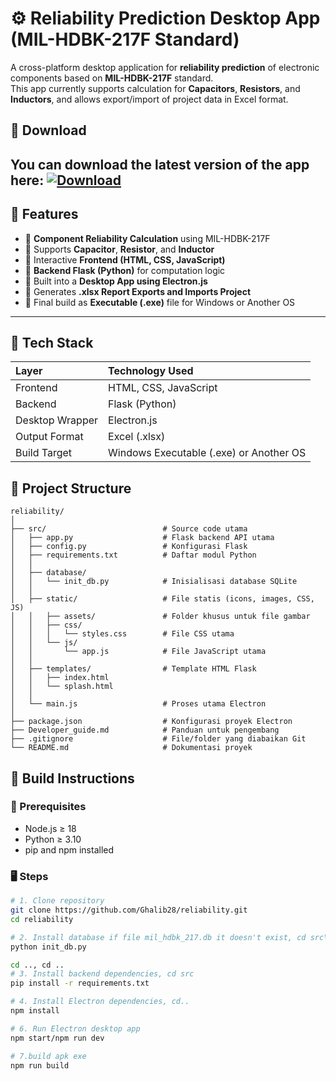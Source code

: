# ⚙️ Reliability Prediction Desktop App (MIL-HDBK-217F Standard)

A cross-platform desktop application for **reliability prediction** of electronic components based on **MIL-HDBK-217F** standard.  
This app currently supports calculation for **Capacitors**, **Resistors**, and **Inductors**, and allows export/import of project data in Excel format.


## 🧩 Download
You can download the latest version of the app here:
[![Download](https://img.shields.io/badge/Download-blue?style=for-the-badge&logo=windows)](https://github.com/Ghalib28/reliability/releases/download/v1.1.0/Reliability.Lambda.Predict.Setup.1.1.0.exe)
---

## 🚀 Features

- 🔹 **Component Reliability Calculation** using MIL-HDBK-217F
- 🔹 Supports **Capacitor**, **Resistor**, and **Inductor**
- 🔹 Interactive **Frontend (HTML, CSS, JavaScript)**
- 🔹 **Backend Flask (Python)** for computation logic
- 🔹 Built into a **Desktop App using Electron.js**
- 🔹 Generates **.xlsx Report Exports and Imports Project**
- 🔹 Final build as **Executable (.exe)** file for Windows or Another OS

---

## 🧩 Tech Stack

| Layer | Technology Used |
|:------|:----------------|
| Frontend | HTML, CSS, JavaScript |
| Backend | Flask (Python) |
| Desktop Wrapper | Electron.js |
| Output Format | Excel (.xlsx) |
| Build Target | Windows Executable (.exe) or Another OS|

## 📁 Project Structure
```text
reliability/
│
├── src/                          # Source code utama
│   ├── app.py                    # Flask backend API utama
│   ├── config.py                 # Konfigurasi Flask
│   ├── requirements.txt          # Daftar modul Python
│   │
│   ├── database/
│   │   └── init_db.py            # Inisialisasi database SQLite
│   │
│   ├── static/                   # File statis (icons, images, CSS, JS)
│   │   ├── assets/               # Folder khusus untuk file gambar
│   │   ├── css/
│   │   │   └── styles.css        # File CSS utama
│   │   └── js/
│   │       └── app.js            # File JavaScript utama
│   │
│   ├── templates/                # Template HTML Flask
│   │   ├── index.html
│   │   └── splash.html
│   │
│   └── main.js                   # Proses utama Electron
│
├── package.json                  # Konfigurasi proyek Electron
├── Developer_guide.md            # Panduan untuk pengembang
├── .gitignore                    # File/folder yang diabaikan Git
└── README.md                     # Dokumentasi proyek
```

## 🧱 Build Instructions

### 🔧 Prerequisites
- Node.js ≥ 18
- Python ≥ 3.10
- pip and npm installed

### 🖥️ Steps

```bash
# 1. Clone repository
git clone https://github.com/Ghalib28/reliability.git
cd reliability

# 2. Install database if file mil_hdbk_217.db it doesn't exist, cd src\database 
python init_db.py

cd .., cd ..
# 3. Install backend dependencies, cd src 
pip install -r requirements.txt

# 4. Install Electron dependencies, cd..
npm install

# 6. Run Electron desktop app
npm start/npm run dev

# 7.build apk exe
npm run build
